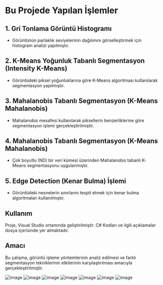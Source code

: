 # Bu Projede Yapılan İşlemler

## 1. Gri Tonlama Görüntü Histogramı
* Görüntünün parlaklık seviyelerinin dağılımını görselleştirmek için histogram analizi yapılmıştır.

## 2. K-Means Yoğunluk Tabanlı Segmentasyon (Intensity K-Means)
* Görüntüdeki piksel yoğunluklarına göre K-Means algoritması kullanılarak segmentasyon yapılmıştır.

## 3. Mahalanobis Tabanlı Segmentasyon (K-Means Mahalanobis)
* Mahalanobis mesafesi kullanılarak piksellerin benzerliklerine göre segmentasyon işlemi gerçekleştirilmiştir.

## 4. Mahalanobis Tabanlı Segmentasyon (K-Means Mahalanobis)
* Çok boyutlu (ND) bir veri kümesi üzerinden Mahalanobis tabanlı K-Means segmentasyonu uygulanmıştır.

## 5. Edge Detection (Kenar Bulma) İşlemi
* Görüntüdeki nesnelerin sınırlarını tespit etmek için kenar bulma algoritmaları kullanılmıştır.


## Kullanım
Proje, Visual Studio  ortamında geliştirilmiştir. C# Kodları ve ilgili açıklamalar dosya içerisinde yer almaktadır.

## Amacı
Bu çalışma, görüntü işleme yöntemlerinin analiz edilmesi ve farklı segmentasyon tekniklerinin etkilerinin karşılaştırılması amacıyla gerçekleştirilmiştir.

![image](https://github.com/user-attachments/assets/877dbf82-63f9-4c91-9298-1c11f1f6c749)
![image](https://github.com/user-attachments/assets/36b124e9-641e-4259-90b8-00c33bf3aaf9)
![image](https://github.com/user-attachments/assets/f0aa413e-170c-4c28-bc14-03534374f4e1)
![image](https://github.com/user-attachments/assets/bbee3675-5a01-4a20-b0f3-01765eda6046)
![image](https://github.com/user-attachments/assets/90aa1c3f-db88-484d-9223-6e94a4d01389)
![image](https://github.com/user-attachments/assets/c6517ce8-3c27-415d-9657-1d7cda05dc11)
![image](https://github.com/user-attachments/assets/d3a6dae8-8089-4e4b-ad4d-b2b1d8035e24)



